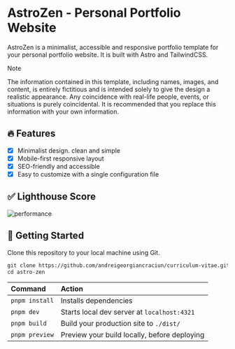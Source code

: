 # AstroZen - Personal Portfolio Website

AstroZen is a minimalist, accessible and responsive portfolio template for your personal portfolio website. It is built with Astro and TailwindCSS.

> [!NOTE]
> The information contained in this template, including names, images, and content, is entirely fictitious and is intended solely to give the design a realistic appearance. Any coincidence with real-life people, events, or situations is purely coincidental. It is recommended that you replace this information with your own information.

## 🔥 Features

- [x] Minimalist design. clean and simple
- [x] Mobile-first responsive layout
- [x] SEO-friendly and accessible
- [x] Easy to customize with a single configuration file

## ✅ Lighthouse Score

![performance](https://github.com/user-attachments/assets/4f95e2ca-03f9-4996-9e34-dcd179194c58)

## 🚀 Getting Started

Clone this repository to your local machine using Git.

```scheme
git clone https://github.com/andreigeorgiancraciun/curriculum-vitae.git
cd astro-zen
```

| Command        | Action                                       |
| :------------- | :------------------------------------------- |
| `pnpm install` | Installs dependencies                        |
| `pnpm dev`     | Starts local dev server at `localhost:4321`  |
| `pnpm build`   | Build your production site to `./dist/`      |
| `pnpm preview` | Preview your build locally, before deploying |
